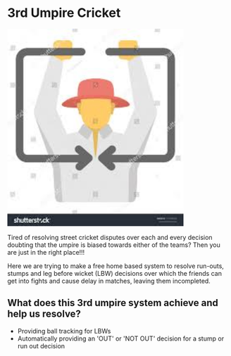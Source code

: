 # 3rd Umpire Cricket

<centre><img src="umpire.jpeg" width=400></centre>

Tired of resolving street cricket disputes over each and every decision doubting that the umpire is biased towards either of the teams? Then you are just in the right place!!!

Here we are trying to make a free home based system to resolve run-outs, stumps and leg before wicket (LBW) decisions over which the friends can get into fights and cause delay in matches, leaving them incompleted.

## What does this 3rd umpire system achieve and help us resolve?

* Providing ball tracking for LBWs
* Automatically providing an 'OUT' or 'NOT OUT' decision for a stump or run out decision


